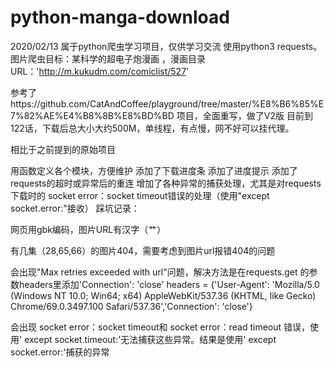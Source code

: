 # python-manga-download

2020/02/13 属于python爬虫学习项目，仅供学习交流 使用python3 requests。 图片爬虫目标：某科学的超电子炮漫画 ，漫画目录URL：'http://m.kukudm.com/comiclist/527'

参考了https://github.com/CatAndCoffee/playground/tree/master/%E8%B6%85%E7%82%AE%E4%B8%8B%E8%BD%BD 项目，全面重写，做了V2版 目前到122话，下载后总大小大约500M，单线程，有点慢，网不好可以挂代理。

相比于之前提到的原始项目

用函数定义各个模块，方便维护
添加了下载进度条
添加了进度提示
添加了requests的超时或异常后的重连
增加了各种异常的捕获处理，尤其是对requests下载时的 socket error：socket timeout错误的处理（使用"except socket.error:"接收）
踩坑记录：

网页用gbk编码，图片URL有汉字（艹）

有几集（28,65,66）的图片404，需要考虑到图片url报错404的问题

会出现"Max retries exceeded with url"问题，解决方法是在requests.get 的参数headers里添加'Connection': 'close' headers = {'User-Agent': 'Mozilla/5.0 (Windows NT 10.0; Win64; x64) AppleWebKit/537.36 (KHTML, like Gecko) Chrome/69.0.3497.100 Safari/537.36','Connection': 'close'}

会出现 socket error：socket timeout和 socket error：read timeout 错误，使用' except socket.timeout:'无法捕获这些异常。结果是使用' except socket.error:'捕获的异常
